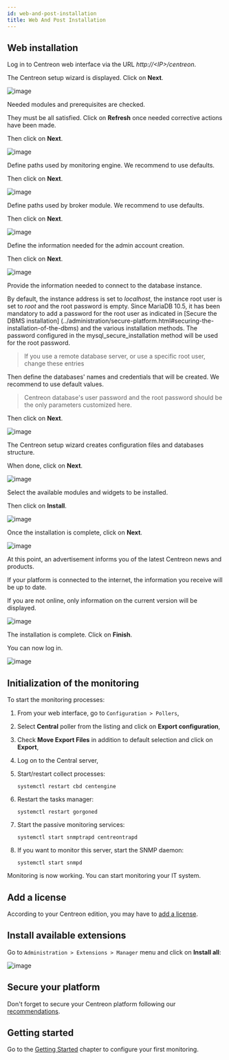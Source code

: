```yaml
---
id: web-and-post-installation
title: Web And Post Installation
---
```


## Web installation

Log in to Centreon web interface via the URL *http://\<IP\>/centreon*.

The Centreon setup wizard is displayed. Click on **Next**.

![image](../assets/installation/acentreonwelcome.png)

Needed modules and prerequisites are checked.

They must be all satisfied. Click on **Refresh** once needed corrective actions
have been made.

Then click on **Next**.

![image](../assets/installation/acentreoncheckmodules.png)

Define paths used by monitoring engine. We recommend to use defaults.

Then click on **Next**.

![image](../assets/installation/amonitoringengine2.png)

Define paths used by broker module. We recommend to use defaults.

Then click on **Next**.

![image](../assets/installation/abrokerinfo2.png)

Define the information needed for the admin account creation.

Then click on **Next**.

![image](../assets/installation/aadmininfo.png)

Provide the information needed to connect to the database instance.

By default, the instance address is set to *localhost*, the instance root
user is set to *root* and the root password is empty. Since MariaDB 10.5, it has been mandatory to add a password for the root user as indicated in [Secure the DBMS installation] (../administration/secure-platform.html#securing-the-installation-of-the-dbms) and the various installation methods. The password configured in the mysql_secure_installation method will be used for the root password. 

> If you use a remote database server, or use a specific root user, change
> these entries

Then define the databases' names and credentials that will be created. We recommend
to use default values.

> Centreon database's user password and the root password should be the only parameters customized
> here.

Then click on **Next**.

![image](../assets/installation/adbinfo.png)

The Centreon setup wizard creates configuration files and databases structure.

When done, click on **Next**.

![image](../assets/installation/adbconf.png)

Select the available modules and widgets to be installed.

Then click on **Install**.

![image](../assets/installation/module_installationa.png)

Once the installation is complete, click on **Next**.

![image](../assets/installation/module_installationb.png)

At this point, an advertisement informs you of the latest Centreon news and
products.

If your platform is connected to the internet, the information you receive
will be up to date.

If you are not online, only information on the current version will be
displayed.

![image](../assets/installation/aendinstall.png)

The installation is complete. Click on **Finish**.

You can now log in.

![image](../assets/installation/aconnection.png)

## Initialization of the monitoring

To start the monitoring processes:

1. From your web interface, go to `Configuration > Pollers`,
2. Select **Central**  poller from the listing and click on
**Export configuration**,
3. Check **Move Export Files** in addition to default selection and click on
**Export**,
4. Log on to the Central server,
5. Start/restart collect processes:

    ```shell
    systemctl restart cbd centengine
    ```

6. Restart the tasks manager:

    ```shell
    systemctl restart gorgoned
    ```

7. Start the passive monitoring services:

    ```shell
    systemctl start snmptrapd centreontrapd
    ```

8. If you want to monitor this server, start the SNMP daemon:

    ```shell
    systemctl start snmpd
    ```

Monitoring is now working. You can start monitoring your IT system.

## Add a license

According to your Centreon edition, you may have to [add a license](../administration/licenses.html).

## Install available extensions

Go to `Administration > Extensions > Manager` menu and click on
**Install all**:

![image](../assets/installation/extensions-manager.png)

## Secure your platform

Don't forget to secure your Centreon platform following our
[recommendations](../administration/secure-platform.html).

## Getting started

Go to the [Getting Started](../getting-started/installation-first-steps.html#request-your-free-trial)
chapter to configure your first monitoring.
